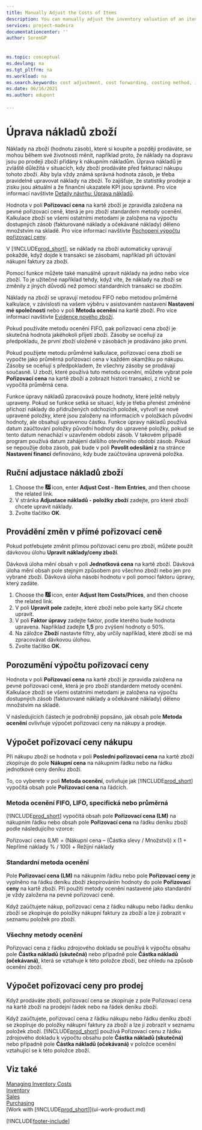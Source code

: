 ```yaml
---
title: Manually Adjust the Costs of Items
description: You can manually adjust the inventory valuation of an item using the FIFO or Average costing methods when the costs of products change.
services: project-madeira
documentationcenter: ''
author: SorenGP


ms.topic: conceptual
ms.devlang: na
ms.tgt_pltfrm: na
ms.workload: na
ms.search.keywords: cost adjustment, cost forwarding, costing method, inventory valuation, costing
ms.date: 06/16/2021
ms.author: edupont

---
```

# Úprava nákladů zboží
Náklady na zboží (hodnotu zásob), které si koupíte a později prodáváte, se mohou během své životnosti měnit, například proto, že náklady na dopravu jsou po prodeji zboží přidány k nákupním nákladům. Úprava nákladů je zvláště důležitá v situacích, kdy zboží prodáváte před fakturací nákupu tohoto zboží. Aby byla vždy známá správná hodnota zásob, je třeba pravidelně upravovat náklady na zboží. To zajišťuje, že statistiky prodeje a zisku jsou aktuální a že finanční ukazatele KPI jsou správné. Pro více informací navštivte [Detaily návrhu: Úprava nákladů](design-details-cost-adjustment.md).

Hodnota v poli **Pořizovací cena** na kartě zboží je zpravidla založena na pevné pořizovací ceně, která je pro zboží standardem metody ocenění. Kalkulace zboží se všemi ostatními metodami je založena na výpočtu dostupných zásob (fakturované náklady a očekávané náklady) děleno množstvím na skladě. Pro více informací navštivte [Pochopení výpočtu pořizovací ceny](inventory-how-adjust-item-costs.md#understanding-unit-cost-calculation).

V [!INCLUDE[prod_short](includes/prod_short.md)], se náklady na zboží automaticky upravují pokaždé, když dojde k transakci se zásobami, například při účtování nákupní faktury za zboží.

Pomocí funkce můžete také manuálně upravit náklady na jedno nebo více zboží. To je užitečné například tehdy, když víte, že náklady na zboží se změnily z jiných důvodů než pomocí standardních transakcí se zbožím.

Náklady na zboží se upravují metodou FIFO nebo metodou průměrné kalkulace, v závislosti na vašem výběru v asistovaném nastavení **Nastavení mé společnosti** nebo v poli **Metoda ocenění** na kartě zboží. Pro více informací navštivte [Evidence nového zboží](inventory-how-register-new-items.md).

Pokud používáte metodu ocenění FIFO, pak pořizovací cena zboží je skutečná hodnota jakéhokoli přijetí zboží. Zásoby se oceňují za předpokladu, že první zboží uložené v zásobách je prodáváno jako první.

Pokud použijete metodu průměrné kalkulace, pořizovací cena zboží se vypočte jako průměrná pořizovací cena v každém okamžiku po nákupu. Zásoby se oceňují s předpokladem, že všechny zásoby se prodávají současně. U zboží, které používá tuto metodu ocenění, můžete vybrat pole **Pořizovací cena** na kartě zboží a zobrazit historii transakcí, z nichž se vypočítá průměrná cena.

Funkce úpravy nákladů zpracovává pouze hodnoty, které ještě nebyly upraveny. Pokud se funkce setká se situací, kdy je třeba přenést změněné příchozí náklady do přidružených odchozích položek, vytvoří se nové upravené položky, které jsou založeny na informacích v položkách původní hodnoty, ale obsahují upravenou částku. Funkce úpravy nákladů používá datum zaúčtování položky původní hodnoty do upravené položky, pokud se tento datum nenachází v uzavřeném období zásob. V takovém případě program používá datum zahájení dalšího otevřeného období zásob. Pokud se nepoužije doba zásob, pak bude v poli **Povolit odesílání z** na stránce **Nastavení financí** definováno, kdy bude zaúčtována upravená položka.

## Ruční adjustace nákladů zboží
1. Choose the ![Lightbulb that opens the Tell Me feature.](media/ui-search/search_small.png "Tell me what you want to do") icon, enter **Adjust Cost - Item Entries**, and then choose the related link.
2. V stránka **Adjustace nákladů - položky zboží** zadejte, pro které zboží chcete upravit náklady.
3. Zvolte tlačítko **OK**.

## Provádění změn v přímé pořizovací ceně
Pokud potřebujete změnit přímou pořizovací cenu pro zboží, můžete použít dávkovou úlohu **Upravit náklady/ceny zboží**.

Dávková úloha mění obsah v poli **Jednotková cena** na kartě zboží. Dávková úloha mění obsah pole stejným způsobem pro všechno zboží nebo jen pro vybrané zboží. Dávková úloha násobí hodnotu v poli pomocí faktoru úpravy, který zadáte.

1. Choose the ![Lightbulb that opens the Tell Me feature.](media/ui-search/search_small.png "Tell me what you want to do") icon, enter **Adjust Item Costs/Prices**, and then choose the related link.
2. V poli **Upravit pole** zadejte, které zboží nebo pole karty SKJ chcete upravit.
3. V poli **Faktor úpravy** zadejte faktor, podle kterého bude hodnota upravena. Například zadejte **1,5** pro zvýšení hodnoty o 50%.
4. Na záložce **Zboží** nastavte filtry, aby určily například, které zboží se má zpracovávat dávkovou úlohou.
5. Zvolte tlačítko **OK**.

## Porozumění výpočtu pořizovací ceny
Hodnota v poli **Pořizovací cena** na kartě zboží je zpravidla založena na pevné pořizovací ceně, která je pro zboží standardem metody ocenění. Kalkulace zboží se všemi ostatními metodami je založena na výpočtu dostupných zásob (fakturované náklady a očekávané náklady) děleno množstvím na skladě.

V následujících částech je podrobněji popsáno, jak obsah pole **Metoda ocenění** ovlivňuje výpočet pořizovací ceny na nákupy a prodeje.

## Výpočet pořizovací ceny nákupu
Při nákupu zboží se hodnota v poli **Poslední pořizovací cena** na kartě zboží zkopíruje do pole **Nákupní cena** na nákupním řádku nebo na řádku jednotkové ceny deníku zboží.

To, co vyberete v poli **Metoda ocenění**, ovlivňuje jak [!INCLUDE[prod_short](includes/prod_short.md)] vypočítá obsah pole **Pořizovací cena** na řádcích.

### Metoda ocenění FIFO, LIFO, specifická nebo průměrná
[!INCLUDE[prod_short](includes/prod_short.md)] vypočítá obsah pole **Pořizovací cena (LM)** na nákupním řádku nebo obsah pole **Pořizovací cena** na řádku deníku zboží podle následujícího vzorce:

Pořizovací cena (LM) = (Nákupní cena – (Částka slevy / Množství)) x (1 + Nepřímé náklady % / 100) + Režijní náklady

### Standardní metoda ocenění
Pole **Pořizovací cena (LM)** na nákupním řádku nebo pole **Pořizovací ceny** je vyplněno na řádku deníku zboží zkopírováním hodnoty do pole **Pořizovací ceny** na kartě zboží. Při použití metody ocenění nastavené jako standardní je vždy založena na pevné pořizovací ceně.

Když zaúčtujete nákup, pořizovací cena z řádku nákupu nebo řádku deníku zboží se zkopíruje do položky nákupní faktury za zboží a lze ji zobrazit v seznamu položek pro zboží.

### Všechny metody ocenění
Pořizovací cena z řádku zdrojového dokladu se používá k výpočtu obsahu pole **Částka nákladů (skutečná)** nebo případně pole **Částka nákladů (očekávaná)**, která se vztahuje k této položce zboží, bez ohledu na způsob ocenění zboží.

## Výpočet pořizovací ceny pro prodej
Když prodáváte zboží, pořizovací cena se zkopíruje z pole Pořizovací cena na kartě zboží na prodejní řádek nebo na řádek deníku zboží.

Když zaúčtujete, pořizovací cena z řádku nákupu nebo řádku deníku zboží se zkopíruje do položky nákupní faktury za zboží a lze ji zobrazit v seznamu položek zboží. [!INCLUDE[prod_short](includes/prod_short.md)] používá Pořizovací cenu z řádku zdrojového dokladu k výpočtu obsahu pole **Částka nákladů (skutečná)** nebo případně pole **Částka nákladů (očekávaná)** v položce ocenění vztahující se k této položce zboží.

## Viz také
[Managing Inventory Costs](finance-manage-inventory-costs.md)  
[Inventory](inventory-manage-inventory.md)  
[Sales](sales-manage-sales.md)  
[Purchasing](purchasing-manage-purchasing.md)  
[Work with [!INCLUDE[prod_short](includes/prod_short.md)]](ui-work-product.md)


[!INCLUDE[footer-include](includes/footer-banner.md)]